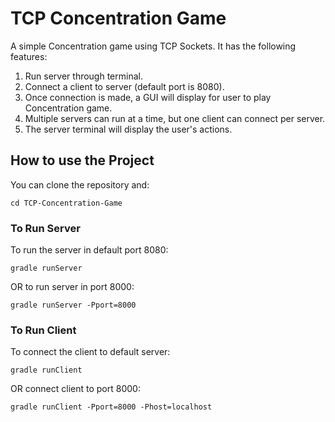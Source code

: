 # TCP Concentration Game

A simple Concentration game using TCP Sockets. It has the following features:

1. Run server through terminal.
2. Connect a client to server (default port is 8080).
3. Once connection is made, a GUI will display for user to play Concentration game.
4. Multiple servers can run at a time, but one client can connect per server.
5. The server terminal will display the user's actions.

## How to use the Project

You can clone the repository and:

```
cd TCP-Concentration-Game
```

### To Run Server

To run the server in default port 8080:

```
gradle runServer
```

OR to run server in port 8000:

```
gradle runServer -Pport=8000
```

### To Run Client

To connect the client to default server:

```
gradle runClient
```

OR connect client to port 8000:

```
gradle runClient -Pport=8000 -Phost=localhost
```
